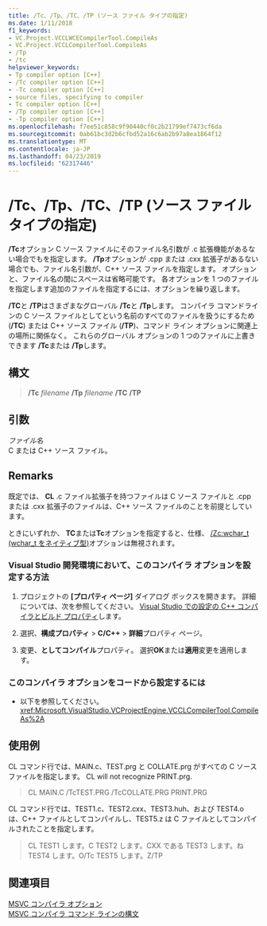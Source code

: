 ```yaml
---
title: /Tc、/Tp、/TC、/TP (ソース ファイル タイプの指定)
ms.date: 1/11/2018
f1_keywords:
- VC.Project.VCCLWCECompilerTool.CompileAs
- VC.Project.VCCLCompilerTool.CompileAs
- /Tp
- /tc
helpviewer_keywords:
- Tp compiler option [C++]
- /Tc compiler option [C++]
- -Tc compiler option [C++]
- source files, specifying to compiler
- Tc compiler option [C++]
- /Tp compiler option [C++]
- -Tp compiler option [C++]
ms.openlocfilehash: f7ee51c858c9f90440cf0c2b21799ef7473cf6da
ms.sourcegitcommit: 0ab61bc3d2b6cfbd52a16c6ab2b97a8ea1864f12
ms.translationtype: MT
ms.contentlocale: ja-JP
ms.lasthandoff: 04/23/2019
ms.locfileid: "62317446"
---
```

# <a name="tc-tp-tc-tp-specify-source-file-type"></a>/Tc、/Tp、/TC、/TP (ソース ファイル タイプの指定)

**/Tc**オプション C ソース ファイルにそのファイル名引数が .c 拡張機能があるない場合でもを指定します。 **/Tp**オプションが .cpp または .cxx 拡張子があるない場合でも、ファイル名引数が、C++ ソース ファイルを指定します。 オプションと、ファイル名の間にスペースは省略可能です。 各オプションを 1 つのファイルを指定します追加のファイルを指定するには、オプションを繰り返します。

**/TC**と **/TP**はさまざまなグローバル **/Tc**と **/Tp**します。 コンパイラ コマンドラインの C ソース ファイルとしてという名前のすべてのファイルを扱うにするため (**/TC**) または C++ ソース ファイル (**/TP**)、コマンド ライン オプションに関連上の場所に関係なく。 これらのグローバル オプションの 1 つのファイルに上書きできます **/Tc**または **/Tp**します。

## <a name="syntax"></a>構文

> **/Tc** _filename_
>  **/Tp** _filename_
>  **/TC**
>  **/TP**

## <a name="arguments"></a>引数

*ファイル名*<br/>
C または C++ ソース ファイル。

## <a name="remarks"></a>Remarks

既定では、 **CL** .c ファイル拡張子を持つファイルは C ソース ファイルと .cpp または .cxx 拡張子のファイルは、C++ ソース ファイルのことを前提としています。

ときにいずれか、 **TC**または**Tc**オプションを指定すると、仕様、 [/Zc:wchar_t (wchar_t をネイティブ型)](zc-wchar-t-wchar-t-is-native-type.md)オプションは無視されます。

### <a name="to-set-this-compiler-option-in-the-visual-studio-development-environment"></a>Visual Studio 開発環境において、このコンパイラ オプションを設定する方法

1. プロジェクトの **[プロパティ ページ]** ダイアログ ボックスを開きます。 詳細については、次を参照してください。 [Visual Studio での設定の C++ コンパイラとビルド プロパティ](../working-with-project-properties.md)します。

1. 選択、**構成プロパティ** > **C/C++** > **詳細**プロパティ ページ。

1. 変更、**としてコンパイル**プロパティ。 選択**OK**または**適用**変更を適用します。

### <a name="to-set-this-compiler-option-programmatically"></a>このコンパイラ オプションをコードから設定するには

- 以下を参照してください。<xref:Microsoft.VisualStudio.VCProjectEngine.VCCLCompilerTool.CompileAs%2A>

## <a name="examples"></a>使用例

CL コマンド行では、MAIN.c、TEST.prg と COLLATE.prg がすべての C ソース ファイルを指定します。 CL will not recognize PRINT.prg.

> CL MAIN.C /TcTEST.PRG /TcCOLLATE.PRG PRINT.PRG

CL コマンド行では、TEST1.c、TEST2.cxx、TEST3.huh、および TEST4.o は、C++ ファイルとしてコンパイルし、TEST5.z は C ファイルとしてコンパイルされたことを指定します。

> CL TEST1 します。C TEST2 します。CXX である TEST3 します。ね TEST4 します。O/Tc TEST5 します。Z/TP

## <a name="see-also"></a>関連項目

[MSVC コンパイラ オプション](compiler-options.md)<br/>
[MSVC コンパイラ コマンド ラインの構文](compiler-command-line-syntax.md)
